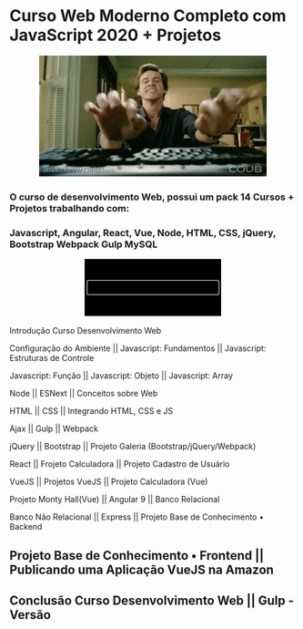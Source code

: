 # Curso Web Moderno Completo com JavaScript 2020 + Projetos


<p align="center"> 
  <img src="https://github.com/danielvieiralopes/Curso-JavaScript/blob/master/jim-carrey-tecleando.gif"/>
 </p>

### O curso de desenvolvimento Web, possui um pack 14 Cursos + Projetos trabalhando com:
### Javascript, Angular, React, Vue, Node, HTML, CSS, jQuery, Bootstrap Webpack Gulp MySQL


<p align="center"> 
  <img src="https://github.com/danielvieiralopes/Curso-JavaScript/blob/master/ladebalken-gif-1.gif"/>
 </p>


Introdução Curso Desenvolvimento Web
 
Configuração do Ambiente   ||           Javascript: Fundamentos ||         Javascript: Estruturas de Controle

Javascript: Função         ||           Javascript: Objeto      ||         Javascript: Array

Node                       ||           ESNext                  ||         Conceitos sobre Web

HTML                       ||           CSS                     ||         Integrando HTML, CSS e JS

Ajax                       ||           Gulp                    ||         Webpack

jQuery                     ||           Bootstrap               ||         Projeto Galeria (Bootstrap/jQuery/Webpack)

React                      ||           Frojeto Calculadora     ||         Projeto Cadastro de Usuário
 
VueJS                      ||           Projetos VueJS          ||         Projeto Calculadora
(Vue)

Projeto Monty Hall(Vue)    ||           Angular 9               ||         Banco Relacional

Banco Não Relacional       ||           Express                 ||         Projeto Base de Conhecimento • Backend

Projeto Base de Conhecimento • Frontend  ||   Publicando uma Aplicação VueJS na Amazon
-
Conclusão Curso Desenvolvimento Web  ||   Gulp - Versão 
-









